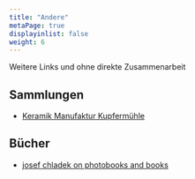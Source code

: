```yaml
---
title: "Andere"
metaPage: true
displayinlist: false
weight: 6
---
```


Weitere Links und ohne direkte Zusammenarbeit

## Sammlungen

* [Keramik Manufaktur Kupfermühle](http://kmk.golz.info/kmk.htm)

## Bücher

* [josef chladek on photobooks and books](https://josefchladek.com/)
